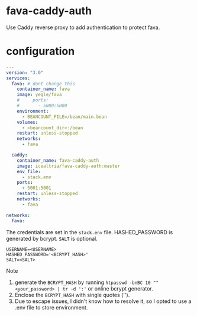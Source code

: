 # fava-caddy-auth
Use Caddy reverse proxy to add authentication to protect fava.

# configuration
```yaml
---
version: "3.0"
services:
  fava: # dont change this
    container_name: fava
    image: yegle/fava
    #     ports:
    #       - 5000:5000
    environment:
      - BEANCOUNT_FILE=/bean/main.bean
    volumes:
      - <beancount_dir>:/bean
    restart: unless-stopped
    networks:
      - fava

  caddy:
    container_name: fava-caddy-auth
    image: icealtria/fava-caddy-auth:master
    env_file:
      - stack.env
    ports:
      - 5001:5001
    restart: unless-stopped
    networks:
      - fava

networks:
  fava:
```

The credentials are set in the `stack.env` file. HASHED_PASSWORD is generated by bcrypt. `SALT` is optional.
```
USERNAME=<USERNAME>
HASHED_PASSWORD='<BCRYPT_HASH>'
SALT=<SALT>
```
Note
1. generate the `BCRYPT_HASH` by running `htpasswd -bnBC 10 "" <your_password> | tr -d ':'` or online bcrypt generator.
2. Enclose the `BCRYPT_HASH` with single quotes ('').
3. Due to escape issues, I didn't know how to resolve it, so I opted to use a .env file to store environment.